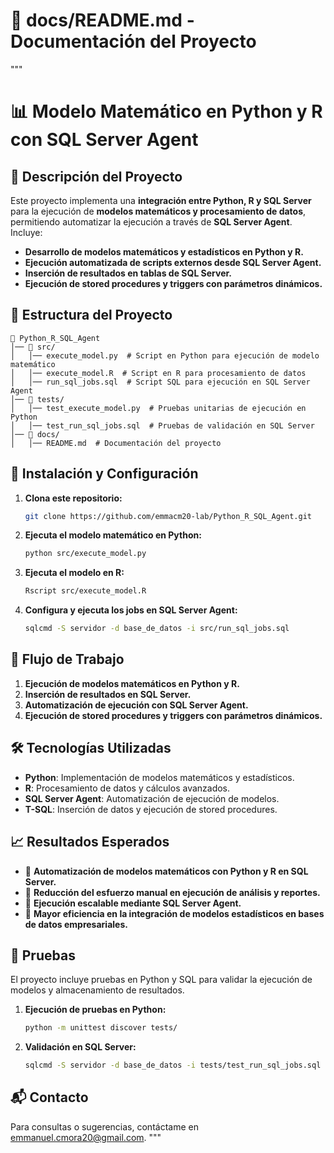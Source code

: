 # 📂 docs/README.md - Documentación del Proyecto
"""
# 📊 Modelo Matemático en Python y R con SQL Server Agent

## 📌 Descripción del Proyecto

Este proyecto implementa una **integración entre Python, R y SQL Server** para la ejecución de **modelos matemáticos y procesamiento de datos**, permitiendo automatizar la ejecución a través de **SQL Server Agent**. Incluye:

- **Desarrollo de modelos matemáticos y estadísticos en Python y R.**
- **Ejecución automatizada de scripts externos desde SQL Server Agent.**
- **Inserción de resultados en tablas de SQL Server.**
- **Ejecución de stored procedures y triggers con parámetros dinámicos.**

## 📂 Estructura del Proyecto
```
📁 Python_R_SQL_Agent
│── 📂 src/
│   │── execute_model.py  # Script en Python para ejecución de modelo matemático
│   │── execute_model.R  # Script en R para procesamiento de datos
│   │── run_sql_jobs.sql  # Script SQL para ejecución en SQL Server Agent
│── 📂 tests/
│   │── test_execute_model.py  # Pruebas unitarias de ejecución en Python
│   │── test_run_sql_jobs.sql  # Pruebas de validación en SQL Server
│── 📂 docs/
│   │── README.md  # Documentación del proyecto
```

## 🚀 Instalación y Configuración

1. **Clona este repositorio:**
   ```sh
   git clone https://github.com/emmacm20-lab/Python_R_SQL_Agent.git
   ```
2. **Ejecuta el modelo matemático en Python:**
   ```sh
   python src/execute_model.py
   ```
3. **Ejecuta el modelo en R:**
   ```sh
   Rscript src/execute_model.R
   ```
4. **Configura y ejecuta los jobs en SQL Server Agent:**
   ```sh
   sqlcmd -S servidor -d base_de_datos -i src/run_sql_jobs.sql
   ```

## 📩 Flujo de Trabajo
1. **Ejecución de modelos matemáticos en Python y R.**
2. **Inserción de resultados en SQL Server.**
3. **Automatización de ejecución con SQL Server Agent.**
4. **Ejecución de stored procedures y triggers con parámetros dinámicos.**

## 🛠 Tecnologías Utilizadas
- **Python**: Implementación de modelos matemáticos y estadísticos.
- **R**: Procesamiento de datos y cálculos avanzados.
- **SQL Server Agent**: Automatización de ejecución de modelos.
- **T-SQL**: Inserción de datos y ejecución de stored procedures.

## 📈 Resultados Esperados
- 📌 **Automatización de modelos matemáticos con Python y R en SQL Server.**
- 📌 **Reducción del esfuerzo manual en ejecución de análisis y reportes.**
- 📌 **Ejecución escalable mediante SQL Server Agent.**
- 📌 **Mayor eficiencia en la integración de modelos estadísticos en bases de datos empresariales.**

## 🧪 Pruebas
El proyecto incluye pruebas en Python y SQL para validar la ejecución de modelos y almacenamiento de resultados.
1. **Ejecución de pruebas en Python:**
   ```sh
   python -m unittest discover tests/
   ```
2. **Validación en SQL Server:**
   ```sh
   sqlcmd -S servidor -d base_de_datos -i tests/test_run_sql_jobs.sql
   ```

## 📬 Contacto
Para consultas o sugerencias, contáctame en [emmanuel.cmora20@gmail.com](mailto:emmanuel.cmora20@gmail.com).
"""
